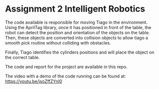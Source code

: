 # Assignment 2 Intelligent Robotics

The code available is responsible for moving Tiago in the environment.
Using the AprilTag library, once it has positioned in front of the table, the robot can detect the position and orientation of the objects on the table.
Then, these objects are converted into collision objects to allow tiago a smooth pick routine without colliding with obstacles.

Finally, Tiago identifies the cylinders positions and will place the object on the correct table.

The code and report for the project are available in this repo.

The video with a demo of the code running can be found at: https://youtu.be/jsoZffZYnI0
